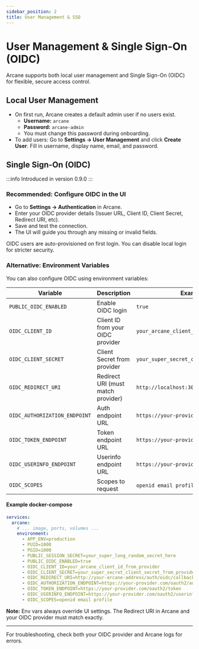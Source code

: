 ```yaml
---
sidebar_position: 2
title: User Management & SSO
---
```


# User Management & Single Sign-On (OIDC)

Arcane supports both local user management and Single Sign-On (OIDC) for flexible, secure access control.

## Local User Management

- On first run, Arcane creates a default admin user if no users exist.
  - **Username:** `arcane`
  - **Password:** `arcane-admin`
  - You must change this password during onboarding.
- To add users: Go to **Settings → User Management** and click **Create User**. Fill in username, display name, email, and password.

## Single Sign-On (OIDC)

:::info
Introduced in version 0.9.0
:::

### Recommended: Configure OIDC in the UI

- Go to **Settings → Authentication** in Arcane.
- Enter your OIDC provider details (Issuer URL, Client ID, Client Secret, Redirect URI, etc).
- Save and test the connection.
- The UI will guide you through any missing or invalid fields.

OIDC users are auto-provisioned on first login. You can disable local login for stricter security.

### Alternative: Environment Variables

You can also configure OIDC using environment variables:

| Variable                      | Description                        | Example/Default                                 |
| ----------------------------- | ---------------------------------- | ----------------------------------------------- |
| `PUBLIC_OIDC_ENABLED`         | Enable OIDC login                  | `true`                                          |
| `OIDC_CLIENT_ID`              | Client ID from your OIDC provider  | `your_arcane_client_id_from_provider`           |
| `OIDC_CLIENT_SECRET`          | Client Secret from provider        | `your_super_secret_client_secret_from_provider` |
| `OIDC_REDIRECT_URI`           | Redirect URI (must match provider) | `http://localhost:3000/auth/oidc/callback`      |
| `OIDC_AUTHORIZATION_ENDPOINT` | Auth endpoint URL                  | `https://your-provider.com/oauth2/authorize`    |
| `OIDC_TOKEN_ENDPOINT`         | Token endpoint URL                 | `https://your-provider.com/oauth2/token`        |
| `OIDC_USERINFO_ENDPOINT`      | Userinfo endpoint URL              | `https://your-provider.com/oauth2/userinfo`     |
| `OIDC_SCOPES`                 | Scopes to request                  | `openid email profile` (default)                |

#### Example docker-compose

```yaml
services:
  arcane:
    # ... image, ports, volumes ...
    environment:
      - APP_ENV=production
      - PUID=1000
      - PGID=1000
      - PUBLIC_SESSION_SECRET=your_super_long_random_secret_here
      - PUBLIC_OIDC_ENABLED=true
      - OIDC_CLIENT_ID=your_arcane_client_id_from_provider
      - OIDC_CLIENT_SECRET=your_super_secret_client_secret_from_provider
      - OIDC_REDIRECT_URI=http://your-arcane-address/auth/oidc/callback
      - OIDC_AUTHORIZATION_ENDPOINT=https://your-provider.com/oauth2/authorize
      - OIDC_TOKEN_ENDPOINT=https://your-provider.com/oauth2/token
      - OIDC_USERINFO_ENDPOINT=https://your-provider.com/oauth2/userinfo
      - OIDC_SCOPES=openid email profile
```

**Note:** Env vars always override UI settings. The Redirect URI in Arcane and your OIDC provider must match exactly.

---

For troubleshooting, check both your OIDC provider and Arcane logs for errors.

